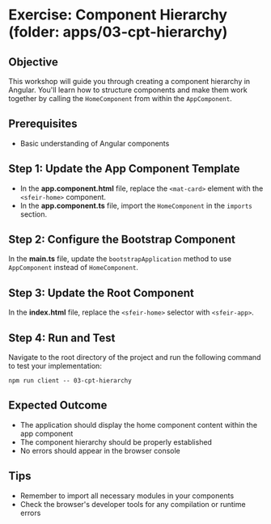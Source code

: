 # Exercise: Component Hierarchy (folder: apps/03-cpt-hierarchy)

## Objective

This workshop will guide you through creating a component hierarchy in Angular. You'll learn how to structure components and make them work together by calling the `HomeComponent` from within the `AppComponent`.

## Prerequisites

- Basic understanding of Angular components

## Step 1: Update the App Component Template

- In the **app.component.html** file, replace the `<mat-card>` element with the `<sfeir-home>` component.
- In the **app.component.ts** file, import the `HomeComponent` in the `imports` section.

## Step 2: Configure the Bootstrap Component

In the **main.ts** file, update the `bootstrapApplication` method to use `AppComponent` instead of `HomeComponent`.

## Step 3: Update the Root Component

In the **index.html** file, replace the `<sfeir-home>` selector with `<sfeir-app>`.

## Step 4: Run and Test

Navigate to the root directory of the project and run the following command to test your implementation:

```shell
npm run client -- 03-cpt-hierarchy
```

## Expected Outcome

- The application should display the home component content within the app component
- The component hierarchy should be properly established
- No errors should appear in the browser console

## Tips

- Remember to import all necessary modules in your components
- Check the browser's developer tools for any compilation or runtime errors
